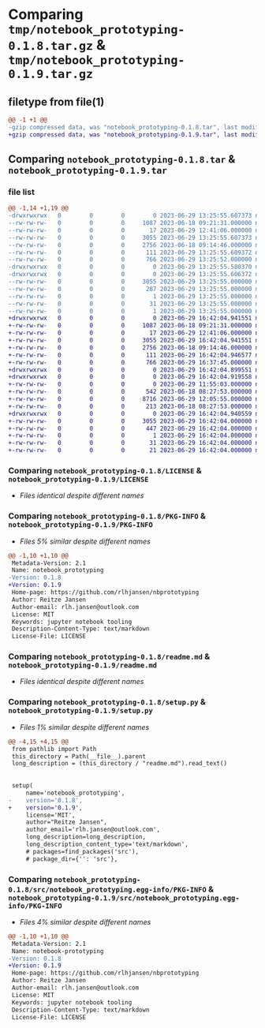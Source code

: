 # Comparing `tmp/notebook_prototyping-0.1.8.tar.gz` & `tmp/notebook_prototyping-0.1.9.tar.gz`

## filetype from file(1)

```diff
@@ -1 +1 @@
-gzip compressed data, was "notebook_prototyping-0.1.8.tar", last modified: Thu Jun 29 13:25:55 2023, max compression
+gzip compressed data, was "notebook_prototyping-0.1.9.tar", last modified: Thu Jun 29 16:42:04 2023, max compression
```

## Comparing `notebook_prototyping-0.1.8.tar` & `notebook_prototyping-0.1.9.tar`

### file list

```diff
@@ -1,14 +1,19 @@
-drwxrwxrwx   0        0        0        0 2023-06-29 13:25:55.607373 notebook_prototyping-0.1.8/
--rw-rw-rw-   0        0        0     1087 2023-06-18 09:21:31.000000 notebook_prototyping-0.1.8/LICENSE
--rw-rw-rw-   0        0        0       17 2023-06-29 12:41:06.000000 notebook_prototyping-0.1.8/MANIFEST.in
--rw-rw-rw-   0        0        0     3055 2023-06-29 13:25:55.607373 notebook_prototyping-0.1.8/PKG-INFO
--rw-rw-rw-   0        0        0     2756 2023-06-18 09:14:46.000000 notebook_prototyping-0.1.8/readme.md
--rw-rw-rw-   0        0        0      111 2023-06-29 13:25:55.609372 notebook_prototyping-0.1.8/setup.cfg
--rw-rw-rw-   0        0        0      766 2023-06-29 13:25:52.000000 notebook_prototyping-0.1.8/setup.py
-drwxrwxrwx   0        0        0        0 2023-06-29 13:25:55.580370 notebook_prototyping-0.1.8/src/
-drwxrwxrwx   0        0        0        0 2023-06-29 13:25:55.606372 notebook_prototyping-0.1.8/src/notebook_prototyping.egg-info/
--rw-rw-rw-   0        0        0     3055 2023-06-29 13:25:55.000000 notebook_prototyping-0.1.8/src/notebook_prototyping.egg-info/PKG-INFO
--rw-rw-rw-   0        0        0      287 2023-06-29 13:25:55.000000 notebook_prototyping-0.1.8/src/notebook_prototyping.egg-info/SOURCES.txt
--rw-rw-rw-   0        0        0        1 2023-06-29 13:25:55.000000 notebook_prototyping-0.1.8/src/notebook_prototyping.egg-info/dependency_links.txt
--rw-rw-rw-   0        0        0       31 2023-06-29 13:25:55.000000 notebook_prototyping-0.1.8/src/notebook_prototyping.egg-info/requires.txt
--rw-rw-rw-   0        0        0        1 2023-06-29 13:25:55.000000 notebook_prototyping-0.1.8/src/notebook_prototyping.egg-info/top_level.txt
+drwxrwxrwx   0        0        0        0 2023-06-29 16:42:04.941551 notebook_prototyping-0.1.9/
+-rw-rw-rw-   0        0        0     1087 2023-06-18 09:21:31.000000 notebook_prototyping-0.1.9/LICENSE
+-rw-rw-rw-   0        0        0       17 2023-06-29 12:41:06.000000 notebook_prototyping-0.1.9/MANIFEST.in
+-rw-rw-rw-   0        0        0     3055 2023-06-29 16:42:04.941551 notebook_prototyping-0.1.9/PKG-INFO
+-rw-rw-rw-   0        0        0     2756 2023-06-18 09:14:46.000000 notebook_prototyping-0.1.9/readme.md
+-rw-rw-rw-   0        0        0      111 2023-06-29 16:42:04.946577 notebook_prototyping-0.1.9/setup.cfg
+-rw-rw-rw-   0        0        0      766 2023-06-29 16:37:45.000000 notebook_prototyping-0.1.9/setup.py
+drwxrwxrwx   0        0        0        0 2023-06-29 16:42:04.899551 notebook_prototyping-0.1.9/src/
+drwxrwxrwx   0        0        0        0 2023-06-29 16:42:04.919558 notebook_prototyping-0.1.9/src/notebook_prototyping/
+-rw-rw-rw-   0        0        0        0 2023-06-29 11:55:03.000000 notebook_prototyping-0.1.9/src/notebook_prototyping/__init__.py
+-rw-rw-rw-   0        0        0      542 2023-06-18 08:27:53.000000 notebook_prototyping-0.1.9/src/notebook_prototyping/example.py
+-rw-rw-rw-   0        0        0     8716 2023-06-29 12:05:55.000000 notebook_prototyping-0.1.9/src/notebook_prototyping/notebook_import.py
+-rw-rw-rw-   0        0        0      213 2023-06-18 08:27:53.000000 notebook_prototyping-0.1.9/src/notebook_prototyping/second_example.py
+drwxrwxrwx   0        0        0        0 2023-06-29 16:42:04.940559 notebook_prototyping-0.1.9/src/notebook_prototyping.egg-info/
+-rw-rw-rw-   0        0        0     3055 2023-06-29 16:42:04.000000 notebook_prototyping-0.1.9/src/notebook_prototyping.egg-info/PKG-INFO
+-rw-rw-rw-   0        0        0      447 2023-06-29 16:42:04.000000 notebook_prototyping-0.1.9/src/notebook_prototyping.egg-info/SOURCES.txt
+-rw-rw-rw-   0        0        0        1 2023-06-29 16:42:04.000000 notebook_prototyping-0.1.9/src/notebook_prototyping.egg-info/dependency_links.txt
+-rw-rw-rw-   0        0        0       31 2023-06-29 16:42:04.000000 notebook_prototyping-0.1.9/src/notebook_prototyping.egg-info/requires.txt
+-rw-rw-rw-   0        0        0       21 2023-06-29 16:42:04.000000 notebook_prototyping-0.1.9/src/notebook_prototyping.egg-info/top_level.txt
```

### Comparing `notebook_prototyping-0.1.8/LICENSE` & `notebook_prototyping-0.1.9/LICENSE`

 * *Files identical despite different names*

### Comparing `notebook_prototyping-0.1.8/PKG-INFO` & `notebook_prototyping-0.1.9/PKG-INFO`

 * *Files 5% similar despite different names*

```diff
@@ -1,10 +1,10 @@
 Metadata-Version: 2.1
 Name: notebook_prototyping
-Version: 0.1.8
+Version: 0.1.9
 Home-page: https://github.com/rlhjansen/nbprototyping
 Author: Reitze Jansen
 Author-email: rlh.jansen@outlook.com
 License: MIT
 Keywords: jupyter notebook tooling
 Description-Content-Type: text/markdown
 License-File: LICENSE
```

### Comparing `notebook_prototyping-0.1.8/readme.md` & `notebook_prototyping-0.1.9/readme.md`

 * *Files identical despite different names*

### Comparing `notebook_prototyping-0.1.8/setup.py` & `notebook_prototyping-0.1.9/setup.py`

 * *Files 1% similar despite different names*

```diff
@@ -4,15 +4,15 @@
 from pathlib import Path
 this_directory = Path(__file__).parent
 long_description = (this_directory / "readme.md").read_text()
 
 
 setup(
     name='notebook_prototyping',
-    version='0.1.8',
+    version='0.1.9',
     license='MIT',
     author="Reitze Jansen",
     author_email='rlh.jansen@outlook.com',
     long_description=long_description,
     long_description_content_type='text/markdown',
     # packages=find_packages('src'),
     # package_dir={'': 'src'},
```

### Comparing `notebook_prototyping-0.1.8/src/notebook_prototyping.egg-info/PKG-INFO` & `notebook_prototyping-0.1.9/src/notebook_prototyping.egg-info/PKG-INFO`

 * *Files 4% similar despite different names*

```diff
@@ -1,10 +1,10 @@
 Metadata-Version: 2.1
 Name: notebook-prototyping
-Version: 0.1.8
+Version: 0.1.9
 Home-page: https://github.com/rlhjansen/nbprototyping
 Author: Reitze Jansen
 Author-email: rlh.jansen@outlook.com
 License: MIT
 Keywords: jupyter notebook tooling
 Description-Content-Type: text/markdown
 License-File: LICENSE
```

